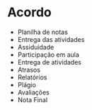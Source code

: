 # Acordo

- Planilha de notas
- Entrega das atividades
- Assiduidade
- Participação em aula
- Entrega de atividades
- Atrasos
- Relatórios
- Plágio
- Avaliações
- Nota Final
